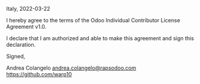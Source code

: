 Italy, 2022-03-22

I hereby agree to the terms of the Odoo Individual Contributor License
Agreement v1.0.

I declare that I am authorized and able to make this agreement and sign this
declaration.

Signed,

Andrea Colangelo andrea.colangelo@rapsodoo.com https://github.com/warp10
